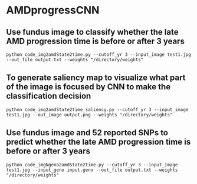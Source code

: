 # AMDprogressCNN
## Use fundus image to classify whether the late AMD progression time is before or after 3 years
    python code_img2amdState2time.py --cutoff_yr 3 --input_image test1.jpg --out_file output.txt --weights "/directory/weights"

## To generate saliency map to visualize what part of the image is focused by CNN to make the classification decision
    python code_img2amdState2time_saliency.py --cutoff_yr 3 --input_image test1.jpg --out_image output.png --weights "/directory/weights"

## Use fundus image and 52 reported SNPs to predict whether the late AMD progression time is before or after 3 years
    python code_imgNgeno2amdState2time.py --cutoff_yr 3 --input_image test1.jpg --input_geno input.geno --out_file output.txt --weights "/directory/weights"

